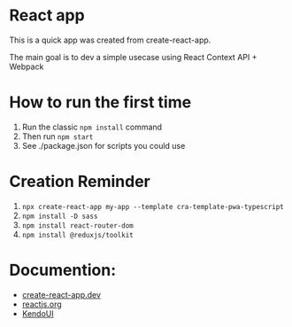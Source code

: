 # React app

This is a quick app was created from create-react-app.

The main goal is to dev a simple usecase using React Context API + Webpack

# How to run the first time
1. Run the classic `npm install` command
2. Then run `npm start`
3. See ./package.json for scripts you could use

# Creation Reminder
1. `npx create-react-app my-app --template cra-template-pwa-typescript`
2. `npm install -D sass`
3. `npm install react-router-dom`
4. `npm install @reduxjs/toolkit`

# Documention:
- [create-react-app.dev](https://create-react-app.dev/docs/)
- [reactjs.org](https://reactjs.org/docs/)
- [KendoUI](https://www.telerik.com/kendo-react-ui)
